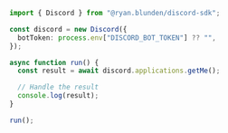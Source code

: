 <!-- Start SDK Example Usage [usage] -->
```typescript
import { Discord } from "@ryan.blunden/discord-sdk";

const discord = new Discord({
  botToken: process.env["DISCORD_BOT_TOKEN"] ?? "",
});

async function run() {
  const result = await discord.applications.getMe();

  // Handle the result
  console.log(result);
}

run();

```
<!-- End SDK Example Usage [usage] -->